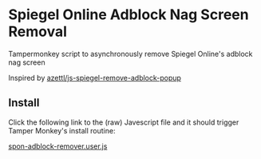 # Spiegel Online Adblock Nag Screen Removal
Tampermonkey script to asynchronously remove Spiegel Online's adblock nag screen

Inspired by [azettl/js-spiegel-remove-adblock-popup](https://github.com/azettl/js-spiegel-remove-adblock-popup)

## Install

Click the following link to the (raw) Javescript file and it should trigger Tamper Monkey's install routine:

[spon-adblock-remover.user.js](https://github.com/tsak/spon-remove-adblock/raw/master/spon-adblock-remover.user.js)
